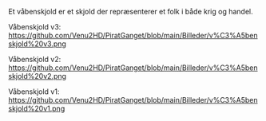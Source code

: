 Et våbenskjold er et skjold der repræsenterer et folk i både krig og handel.

Våbenskjold v3:
https://github.com/Venu2HD/PiratGanget/blob/main/Billeder/v%C3%A5benskjold%20v3.png

Våbenskjold v2:
https://github.com/Venu2HD/PiratGanget/blob/main/Billeder/v%C3%A5benskjold%20v2.png

Våbenskjold v1:
https://github.com/Venu2HD/PiratGanget/blob/main/Billeder/v%C3%A5benskjold%20v1.png
